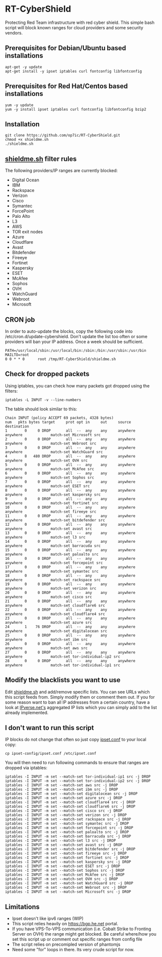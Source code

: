 RT-CyberShield
===============

Protecting Red Team infrastructure with red cyber shield. This simple bash script will block known ranges for cloud providers and some security vendors.

## Prerequisites for Debian/Ubuntu based installations
```
apt-get -y update
apt-get install -y ipset iptables curl fontconfig libfontconfig
```

## Prerequisites for Red Hat/Centos based installations
```
yum -y update
yum -y install ipset iptables curl fontconfig libfontconfig bzip2
```

## Installation
```
git clone https://github.com/op7ic/RT-CyberShield.git
chmod +x shieldme.sh
./shieldme.sh
```

## [shieldme.sh](shieldme.sh) filter rules

The following providers/IP ranges are currently blocked:

- Digital Ocean
- IBM
- Rackspace
- Verizon
- Cisco
- Symantec
- ForcePoint
- Palo Alto
- L3
- AWS
- TOR exit nodes
- Azure
- Cloudflare
- Avast
- Bitdefender
- Fireeye
- Fortinet
- Kaspersky
- ESET
- McAfee
- Sophos
- OVH
- WatchGuard
- Webroot
- Microsoft

## CRON job

In order to auto-update the blocks, copy the following code into /etc/cron.d/update-cybershield. Don't update the list too often or some providers will ban your IP address. Once a week should be sufficient. 
```
PATH=/usr/local/sbin:/usr/local/bin:/sbin:/bin:/usr/sbin:/usr/bin
MAILTO=root
0 0 * * 0      root /tmp/RT-CyberShield/shieldme.sh
```

## Check for dropped packets
Using iptables, you can check how many packets got dropped using the filters:
```
iptables -L INPUT -v --line-numbers
```

The table should look similar to this: 

```
Chain INPUT (policy ACCEPT 69 packets, 4328 bytes)
num   pkts bytes target     prot opt in     out     source               destination
1        0     0 DROP       all  --  any    any     anywhere             anywhere             match-set Microsoft src
2        0     0 DROP       all  --  any    any     anywhere             anywhere             match-set Webroot src
3        0     0 DROP       all  --  any    any     anywhere             anywhere             match-set WatchGuard src
4        8   480 DROP       all  --  any    any     anywhere             anywhere             match-set OVH src
5        0     0 DROP       all  --  any    any     anywhere             anywhere             match-set McAfee src
6        0     0 DROP       all  --  any    any     anywhere             anywhere             match-set Sophos src
7        0     0 DROP       all  --  any    any     anywhere             anywhere             match-set ESET src
8        0     0 DROP       all  --  any    any     anywhere             anywhere             match-set kaspersky src
9        0     0 DROP       all  --  any    any     anywhere             anywhere             match-set fortinet src
10       0     0 DROP       all  --  any    any     anywhere             anywhere             match-set fireeye src
11       0     0 DROP       all  --  any    any     anywhere             anywhere             match-set bitdefender src
12       0     0 DROP       all  --  any    any     anywhere             anywhere             match-set avast src
13       0     0 DROP       all  --  any    any     anywhere             anywhere             match-set l3 src
14       0     0 DROP       all  --  any    any     anywhere             anywhere             match-set barracuda src
15       0     0 DROP       all  --  any    any     anywhere             anywhere             match-set paloalto src
16       0     0 DROP       all  --  any    any     anywhere             anywhere             match-set forcepoint src
17       0     0 DROP       all  --  any    any     anywhere             anywhere             match-set symantec src
18       0     0 DROP       all  --  any    any     anywhere             anywhere             match-set rackspace src
19       0     0 DROP       all  --  any    any     anywhere             anywhere             match-set verizon src
20       0     0 DROP       all  --  any    any     anywhere             anywhere             match-set cisco src
21       0     0 DROP       all  --  any    any     anywhere             anywhere             match-set cloudflare6 src
22       0     0 DROP       all  --  any    any     anywhere             anywhere             match-set cloudflare4 src
23       0     0 DROP       all  --  any    any     anywhere             anywhere             match-set azure src
24       1    76 DROP       all  --  any    any     anywhere             anywhere             match-set digitalocean src
25       0     0 DROP       all  --  any    any     anywhere             anywhere             match-set ibm src
26       0     0 DROP       all  --  any    any     anywhere             anywhere             match-set aws src
27       0     0 DROP       all  --  any    any     anywhere             anywhere             match-set tor-individual-ip2 src
28       0     0 DROP       all  --  any    any     anywhere             anywhere             match-set tor-individual-ip1 src

```

## Modify the blacklists you want to use

Edit [shieldme.sh](shieldme.sh) and add/remove specific lists. You can see URLs which this script feeds from. Simply modify them or comment them out.
If you for some reason want to ban all IP addresses from a certain country, have a look at [IPverse.net's](http://ipverse.net/ipblocks/data/countries/) aggregated IP lists which you can simply add to the list already implemented. 

## I don't want to run this script

IP blocks do not change that often so just copy [ipset.conf](ipset-config/ipset.conf) to your local copy: 
```
cp ipset-config/ipset.conf /etc/ipset.conf
```
You will then need to run following commands to ensure that ranges are dropped via iptables: 
```
iptables -I INPUT -m set --match-set tor-individual-ip1 src -j DROP
iptables -I INPUT -m set --match-set tor-individual-ip2 src -j DROP
iptables -I INPUT -m set --match-set aws src -j DROP
iptables -I INPUT -m set --match-set ibm src -j DROP
iptables -I INPUT -m set --match-set digitalocean src -j DROP
iptables -I INPUT -m set --match-set azure src -j DROP
iptables -I INPUT -m set --match-set cloudflare4 src -j DROP
iptables -I INPUT -m set --match-set cloudflare6 src -j DROP
iptables -I INPUT -m set --match-set cisco src -j DROP
iptables -I INPUT -m set --match-set verizon src -j DROP
iptables -I INPUT -m set --match-set rackspace src -j DROP
iptables -I INPUT -m set --match-set symantec src -j DROP
iptables -I INPUT -m set --match-set forcepoint src -j DROP
iptables -I INPUT -m set --match-set paloalto src -j DROP
iptables -I INPUT -m set --match-set barracuda src -j DROP
iptables -I INPUT -m set --match-set l3 src -j DROP
iptables -I INPUT -m set --match-set avast src -j DROP
iptables -I INPUT -m set --match-set bitdefender src -j DROP
iptables -I INPUT -m set --match-set fireeye src -j DROP
iptables -I INPUT -m set --match-set fortinet src -j DROP
iptables -I INPUT -m set --match-set kaspersky src -j DROP
iptables -I INPUT -m set --match-set ESET src -j DROP
iptables -I INPUT -m set --match-set Sophos src -j DROP
iptables -I INPUT -m set --match-set McAfee src -j DROP
iptables -I INPUT -m set --match-set OVH src -j DROP
iptables -I INPUT -m set --match-set WatchGuard src -j DROP
iptables -I INPUT -m set --match-set Webroot src -j DROP
iptables -I INPUT -m set --match-set Microsoft src -j DROP
```

## Limitations

- Ipset doesn't like ipv6 ranges (WIP)
- This script relies heavily on https://bgp.he.net portal.
- If you have VPS-To-VPS communication (i.e. Cobalt Strike to Fronting Server on OVH) the range might get blocked. Be careful where/how you set this script up or comment out specific ranges from config file
- The script relies on precomipled version of phantomjs
- Need some "for" loops in there. Its very crude script for now.